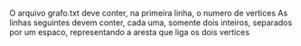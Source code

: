 O arquivo grafo.txt deve conter, na primeira linha, o numero de vertices
As linhas seguintes devem conter, cada uma, somente dois inteiros, separados por um espaco, representando a aresta que liga os dois vertices
